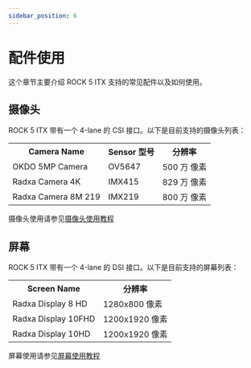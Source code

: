 ```yaml
---
sidebar_position: 6
---
```


# 配件使用

这个章节主要介绍 ROCK 5 ITX 支持的常见配件以及如何使用。

## 摄像头

ROCK 5 ITX 带有一个 4-lane 的 CSI 接口。以下是目前支持的摄像头列表：

<table>
  <tr>
    <th>Camera Name</th>
    <th>Sensor 型号</th>
    <th>分辨率</th>
  </tr>
  <tr>
    <td>OKDO 5MP Camera</td>
    <td>OV5647</td>
    <td>500 万 像素</td>
  </tr>
  <tr>
    <td>Radxa Camera 4K</td>
    <td>IMX415</td>
    <td>829 万 像素</td>
  </tr>
  <tr>
    <td>Radxa Camera 8M 219</td>
    <td>IMX219</td>
    <td>800 万 像素</td>
  </tr>
</table>

摄像头使用请参见[摄像头使用教程](/rock5/rock5itx/getting-started/accessory-usage/camera_4k)

## 屏幕

ROCK 5 ITX 带有一个 4-lane 的 DSI 接口。以下是目前支持的屏幕列表：

<table>
  <tr>
    <th>Screen Name</th>
    <th>分辨率</th>
  </tr>
  <tr>
    <td>Radxa Display 8 HD</td>
    <td>1280x800 像素</td>
  </tr>
  <tr>
    <td>Radxa Display 10FHD</td>
    <td>1200x1920 像素 </td>
  </tr>
  <tr>
    <td>Radxa Display 10HD</td>
    <td>1200x1920 像素 </td>
  </tr>
</table>

屏幕使用请参见[屏幕使用教程](/rock5/rock5itx/getting-started/accessory-usage/display)
